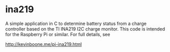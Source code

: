 # ina219

A simple application in C to determine battery status from a charge
controller based on the TI INA219 I2C charge monitor. This code is
intended for the Raspberry Pi or similar. For full details, see

http://kevinboone.me/pi-ina219.html

